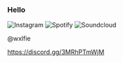 ### Hello

![Instagram](https://img.shields.io/badge/Instagram-000000?style=for-the-badge&logo=GitHub&logoColor=white)
![Spotify](https://img.shields.io/badge/Spotify-000000?style=for-the-badge&logo=GitHub&logoColor=white)
![Soundcloud](https://img.shields.io/badge/SoundCloud-000000?style=for-the-badge&logo=GitHub&logoColor=white)

@wxlfie

https://discord.gg/3MRhPTmWjM

